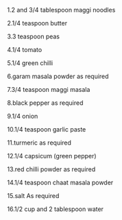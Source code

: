 1.2 and 3/4 tablespoon maggi noodles

2.1/4 teaspoon butter

3.3 teaspoon peas

4.1/4 tomato

5.1/4 green chilli

6.garam masala powder as required

7.3/4 teaspoon maggi masala

8.black pepper as required

9.1/4 onion

10.1/4 teaspoon garlic paste

11.turmeric as required

12.1/4 capsicum (green pepper)

13.red chilli powder as required

14.1/4 teaspoon chaat masala powder

15.salt As required

16.1/2 cup and 2 tablespoon water
